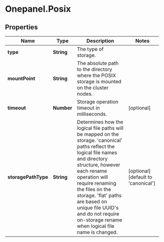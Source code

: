 # Onepanel.Posix

## Properties
Name | Type | Description | Notes
------------ | ------------- | ------------- | -------------
**type** | **String** | The type of storage. | 
**mountPoint** | **String** | The absolute path to the directory where the POSIX storage is mounted on the cluster nodes.  | 
**timeout** | **Number** | Storage operation timeout in milliseconds. | [optional] 
**storagePathType** | **String** | Determines how the logical file paths will be mapped on the storage. &#39;canonical&#39; paths reflect the logical file names and directory structure, however each rename operation will require renaming the files on the storage. &#39;flat&#39; paths are based on unique file UUID&#39;s and do not require on-storage rename when logical file name is changed.  | [optional] [default to &#39;canonical&#39;]


